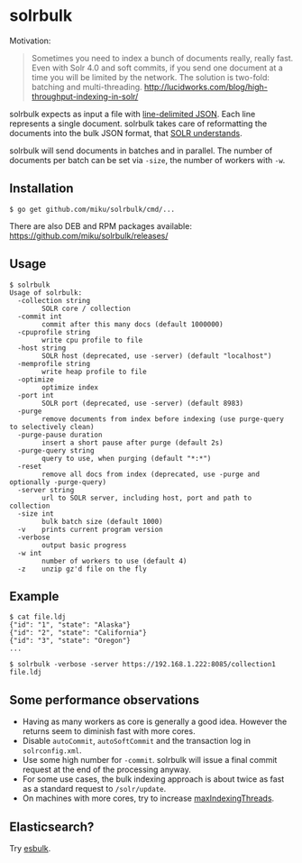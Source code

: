 solrbulk
========

Motivation:

> Sometimes you need to index a bunch of documents really, really fast.
  Even with Solr 4.0 and soft commits, if you send one document at a time
  you will be limited by the network. The solution is two-fold: batching
  and multi-threading. http://lucidworks.com/blog/high-throughput-indexing-in-solr/

solrbulk expects as input a file with [line-delimited JSON](https://en.wikipedia.org/wiki/JSON_Streaming#Line_delimited_JSON). Each line represents a single document. solrbulk takes care of reformatting the documents into the bulk JSON format, that [SOLR understands](https://cwiki.apache.org/confluence/display/solr/Uploading+Data+with+Index+Handlers#UploadingDatawithIndexHandlers-JSONFormattedIndexUpdates).

solrbulk will send documents in batches and in parallel. The number of documents per batch can be set via `-size`, the number of workers with `-w`.

Installation
------------

    $ go get github.com/miku/solrbulk/cmd/...

There are also DEB and RPM packages available: https://github.com/miku/solrbulk/releases/

Usage
-----

    $ solrbulk
    Usage of solrbulk:
      -collection string
        	SOLR core / collection
      -commit int
        	commit after this many docs (default 1000000)
      -cpuprofile string
        	write cpu profile to file
      -host string
        	SOLR host (deprecated, use -server) (default "localhost")
      -memprofile string
        	write heap profile to file
      -optimize
        	optimize index
      -port int
        	SOLR port (deprecated, use -server) (default 8983)
      -purge
        	remove documents from index before indexing (use purge-query to selectively clean)
      -purge-pause duration
        	insert a short pause after purge (default 2s)
      -purge-query string
        	query to use, when purging (default "*:*")
      -reset
        	remove all docs from index (deprecated, use -purge and optionally -purge-query)
      -server string
        	url to SOLR server, including host, port and path to collection
      -size int
        	bulk batch size (default 1000)
      -v	prints current program version
      -verbose
        	output basic progress
      -w int
        	number of workers to use (default 4)
      -z	unzip gz'd file on the fly

Example
-------

    $ cat file.ldj
    {"id": "1", "state": "Alaska"}
    {"id": "2", "state": "California"}
    {"id": "3", "state": "Oregon"}
    ...

    $ solrbulk -verbose -server https://192.168.1.222:8085/collection1 file.ldj

Some performance observations
-----------------------------

* Having as many workers as core is generally a good idea. However the returns seem to diminish fast with more cores.
* Disable `autoCommit`, `autoSoftCommit` and the transaction log in `solrconfig.xml`.
* Use some high number for `-commit`. solrbulk will issue a final commit request at the end of the processing anyway.
* For some use cases, the bulk indexing approach is about twice as fast as a standard request to `/solr/update`.
* On machines with more cores, try to increase [maxIndexingThreads](https://cwiki.apache.org/confluence/display/solr/IndexConfig+in+SolrConfig).

Elasticsearch?
--------------

Try [esbulk](https://github.com/miku/esbulk).
